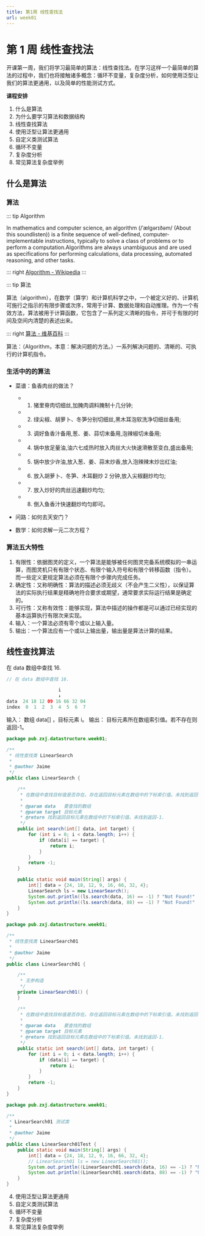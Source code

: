 ```yaml
---
title: 第1周 线性查找法
url: week01
---
```


# 第 1 周 线性查找法

开课第一周，我们将学习最简单的算法：线性查找法。在学习这样一个最简单的算法的过程中，我们也将接触诸多概念：循环不变量，复杂度分析，如何使用泛型让我们的算法更通用，以及简单的性能测试方式。

**课程安排**

1. 什么是算法
2. 为什么要学习算法和数据结构
3. 线性查找算法
4. 使用泛型让算法更通用
5. 自定义类测试算法
6. 循环不变量
7. 复杂度分析
8. 常见算法复杂度举例

## 什么是算法

### 算法

::: tip Algorithm

In mathematics and computer science, an algorithm (/ˈælɡərɪðəm/ (About this soundlisten)) is a finite sequence of well-defined, computer-implementable instructions, typically to solve a class of problems or to perform a computation.Algorithms are always unambiguous and are used as specifications for performing calculations, data processing, automated reasoning, and other tasks.

::: right
[Algorithm - Wikipedia](https://en.wikipedia.org/wiki/Algorithm)
:::

::: tip 算法

算法（algorithm），在数学（算学）和计算机科学之中，一个被定义好的、计算机可施行之指示的有限步骤或次序，常用于计算、数据处理和自动推理。作为一个有效方法，算法被用于计算函数，它包含了一系列定义清晰的指令，并可于有限的时间及空间内清楚的表述出来。

::: right
[算法 - 维基百科](https://zh.wikipedia.org/wiki/算法)
:::

算法：（Algorithm，本意：解决问题的方法。）一系列解决问题的、清晰的、可执行的计算机指令。

### 生活中的的算法

- 菜谱：鱼香肉丝的做法？

  - 1. 猪里脊肉切细丝,加腌肉调料腌制十几分钟;
  - 2. 绿尖椒、胡萝卜、冬笋分别切细丝,黑木耳泡软洗净切细丝备用;
  - 3. 调好鱼香汁备用,葱、姜、蒜切末备用,泡辣椒切未备用;
  - 4. 锅中放足量油,油六七成热时放入肉丝大火快速滑散至变白,盛出备用;
  - 5. 锅中放少许油,放入葱、姜、蒜末炒香,放入泡辣辣末炒岀红油;
  - 6. 放入胡萝卜、冬笋、木耳翻炒 2 分钟,放入尖椒翻炒均匀;
  - 7. 放入炒好的肉丝迅速翻炒均匀;
  - 8. 倒入鱼香汁快速翻炒均匀即可。

- 问路：如何去天安门？

- 数学：如何求解一元二次方程？

### 算法五大特性

1. 有限性：依据图灵的定义，一个算法是能够被任何图灵完备系统模拟的一串运算，而图灵机只有有限个状态、有限个输入符号和有限个转移函数（指令）。而一些定义更规定算法必须在有限个步骤内完成任务。
2. 确定性：又称明确性：算法的描述必须无歧义（不会产生二义性），以保证算法的实际执行结果是精确地符合要求或期望，通常要求实际运行结果是确定的。
3. 可行性：又称有效性：能够实现，算法中描述的操作都是可以通过已经实现的基本运算执行有限次来实现。
4. 输入：一个算法必须有零个或以上输入量。
5. 输出：一个算法应有一个或以上输出量，输出量是算法计算的结果。

## 线性查找算法

在 data 数组中查找 16.

```java
// 在 data 数组中查找 16.

                   i
                   ↓
data  24 18 12 09 16 66 32 04
index  0  1  2  3  4  5  6  7
```

输入： 数组 data[] ，目标元素 i。
输出： 目标元素所在数组索引值。若不存在则返回-1。

<CodeGroup>
  <CodeGroupItem title="LinearSearch.java" active>

```java
package pub.zxj.datastructure.week01;

/**
 * 线性查找类 LinearSearch
 *
 * @author Jaime
 */
public class LinearSearch {

    /**
     * 在数组中查找目标值是否存在。存在返回目标元素在数组中的下标索引值。未找到返回-1.
     *
     * @param data   要查找的数组
     * @param target 目标元素
     * @return 找到返回目标元素在数组中的下标索引值。未找到返回-1.
     */
    public int search(int[] data, int target) {
        for (int i = 0; i < data.length; i++) {
            if (data[i] == target) {
                return i;
            }
        }
        return -1;
    }

    public static void main(String[] args) {
        int[] data = {24, 18, 12, 9, 16, 66, 32, 4};
        LinearSearch ls = new LinearSearch();
        System.out.println((ls.search(data, 16) == -1) ? "Not Found!" : "Find, index = " + ls.search(data, 16));
        System.out.println((ls.search(data, 88) == -1) ? "Not Found!" : "Find, index = " + ls.search(data, 88));
    }
}

```

  </CodeGroupItem>
  <CodeGroupItem title="LinearSearch01.java">

```java
package pub.zxj.datastructure.week01;

/**
 * 线性查找类 LinearSearch01
 *
 * @author Jaime
 */
public class LinearSearch01 {

    /**
     * 无参构造
     */
    private LinearSearch01() {
    }

    /**
     * 在数组中查找目标值是否存在。存在返回目标元素在数组中的下标索引值。未找到返回-1.
     *
     * @param data   要查找的数组
     * @param target 目标元素
     * @return 找到返回目标元素在数组中的下标索引值。未找到返回-1.
     */
    public static int search(int[] data, int target) {
        for (int i = 0; i < data.length; i++) {
            if (data[i] == target) {
                return i;
            }
        }
        return -1;
    }
}

```

  </CodeGroupItem>
  <CodeGroupItem title="LinearSearch01Test.java">

```java
package pub.zxj.datastructure.week01;

/**
 * LinearSearch01 测试类
 *
 * @author Jaime
 */
public class LinearSearch01Test {
    public static void main(String[] args) {
        int[] data = {24, 18, 12, 9, 16, 66, 32, 4};
        // LinearSearch01 ls = new LinearSearch01();
        System.out.println((LinearSearch01.search(data, 16) == -1) ? "Not Found!" : "Find, index = " + LinearSearch01.search(data, 16));
        System.out.println((LinearSearch01.search(data, 88) == -1) ? "Not Found!" : "Find, index = " + LinearSearch01.search(data, 88));
    }
}

```

  </CodeGroupItem>
</CodeGroup>

4. 使用泛型让算法更通用
5. 自定义类测试算法
6. 循环不变量
7. 复杂度分析
8. 常见算法复杂度举例
